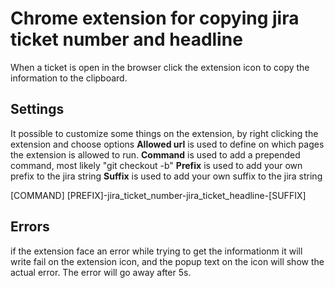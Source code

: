 # Chrome extension for copying jira ticket number and headline
When a ticket is open in the browser click the extension icon to copy the information to the clipboard.

## Settings
It possible to customize some things on the extension, by right clicking the extension and choose options
**Allowed url** is used to define on which pages the extension is allowed to run.
**Command** is used to add a prepended command, most likely "git checkout -b"
**Prefix** is used to add your own prefix to the jira string 
**Suffix** is used to add your own suffix to the jira string

[COMMAND] [PREFIX]-jira_ticket_number-jira_ticket_headline-[SUFFIX]

## Errors
if the extension face an error while trying to get the informationm it will write fail on the extension icon, and the popup text on the icon will show the actual error.
The error will go away after 5s.
